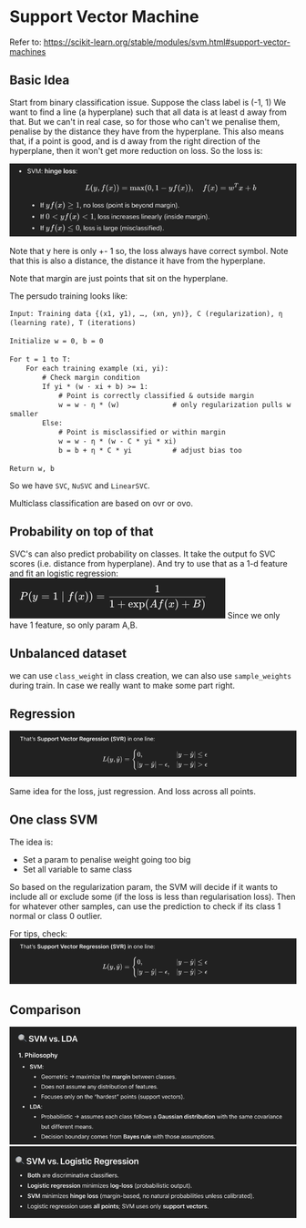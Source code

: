 # Support Vector Machine
Refer to: https://scikit-learn.org/stable/modules/svm.html#support-vector-machines

## Basic Idea
Start from binary classification issue. Suppose the class label is (-1, 1)
We want to find a line (a hyperplane) such that all data is at least d away from that.
But we can't in real case, so for those who can't we penalise them, penalise by the distance they have from the hyperplane.
This also means that, if a point is good, and is d away from the right direction of the hyperplane, then it won't get more
reduction on loss. So the loss is:

![img.png](img.png)

Note that y here is only +- 1 so, the loss always have correct symbol. Note that this is also a distance, the distance it have
from the hyperplane.

Note that margin are just points that sit on the hyperplane.

The persudo training looks like:
```
Input: Training data {(x1, y1), …, (xn, yn)}, C (regularization), η (learning rate), T (iterations)

Initialize w = 0, b = 0

For t = 1 to T:
    For each training example (xi, yi):
        # Check margin condition
        If yi * (w · xi + b) >= 1:
            # Point is correctly classified & outside margin
            w = w - η * (w)             # only regularization pulls w smaller
        Else:
            # Point is misclassified or within margin
            w = w - η * (w - C * yi * xi)
            b = b + η * C * yi          # adjust bias too

Return w, b
```
So we have `SVC`, `NuSVC` and `LinearSVC`.

Multiclass classification are based on ovr or ovo.

## Probability on top of that
SVC's can also predict probability on classes. It take the output fo SVC scores (i.e. distance from hyperplane). And try to use that
as a 1-d feature and fit an logistic regression:
![img_4.png](img_4.png)
Since we only have 1 feature, so only param A,B.

## Unbalanced dataset
we can use `class_weight` in class creation, we can also use `sample_weights` during train. In case we really want to make some part right.

## Regression
![img_5.png](img_5.png)

Same idea for the loss, just regression. And loss across all points.

## One class SVM
The idea is:
- Set a param to penalise weight going too big
- Set all variable to same class

So based on the regularization param, the SVM will decide if it wants to include all or exclude some (if the loss is less than regularisation loss).
Then for whatever other samples, can use the prediction to check if its class 1 normal or class 0 outlier.

For tips, check: ![img_6.png](img_6.png)

## Comparison
![img_1.png](img_1.png)
![img_3.png](img_3.png)